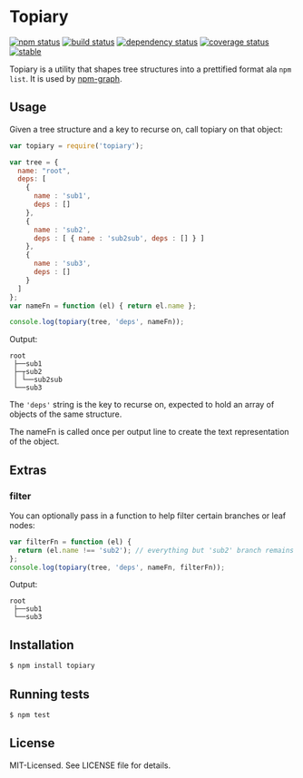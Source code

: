 # Topiary
[![npm status](http://img.shields.io/npm/v/topiary.svg)](https://www.npmjs.org/package/topiary)
[![build status](https://secure.travis-ci.org/clux/topiary.svg)](http://travis-ci.org/clux/topiary)
[![dependency status](https://david-dm.org/clux/topiary.svg)](https://david-dm.org/clux/topiary)
[![coverage status](http://img.shields.io/coveralls/clux/topiary.svg)](https://coveralls.io/r/clux/topiary)
[![stable](http://img.shields.io/badge/stability-stable-74C614.svg)](http://nodejs.org/api/documentation.html#documentation_stability_index)

Topiary is a utility that shapes tree structures into a prettified format ala `npm list`.
It is used by [npm-graph](https://npmjs.org/package/npm-graph).

## Usage
Given a tree structure and a key to recurse on, call topiary on that object:

```js
var topiary = require('topiary');

var tree = {
  name: "root",
  deps: [
    {
      name : 'sub1',
      deps : []
    },
    {
      name : 'sub2',
      deps : [ { name : 'sub2sub', deps : [] } ]
    },
    {
      name : 'sub3',
      deps : []
    }
  ]
};
var nameFn = function (el) { return el.name };

console.log(topiary(tree, 'deps', nameFn));
```

Output:
```
root
 ├──sub1
 ├─┬sub2
 │ └──sub2sub
 └──sub3
```

The `'deps'` string is the key to recurse on, expected to hold an array of objects of the same structure.

The nameFn is called once per output line to create the text representation of the object.

## Extras
### filter
You can optionally pass in a function to help filter certain branches or leaf nodes:

```js
var filterFn = function (el) {
  return (el.name !== 'sub2'); // everything but 'sub2' branch remains
};
console.log(topiary(tree, 'deps', nameFn, filterFn));
```

Output:
```
root
 ├──sub1
 └──sub3
```

## Installation

```bash
$ npm install topiary
```

## Running tests

```bash
$ npm test
```

## License
MIT-Licensed. See LICENSE file for details.
